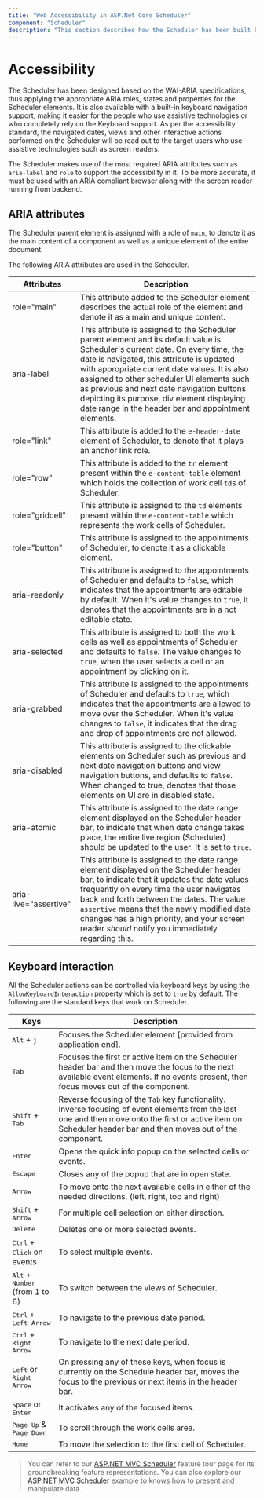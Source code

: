 ```yaml
---
title: "Web Accessibility in ASP.Net Core Scheduler"
component: "Scheduler"
description: "This section describes how the Scheduler has been built keeping web accessibility in mind, thus allowing to interact with assistive technologies."
---
```


# Accessibility

The Scheduler has been designed based on the WAI-ARIA specifications, thus applying the appropriate ARIA roles, states and properties for the Scheduler elements. It is also available with a built-in keyboard navigation support, making it easier for the people who use assistive technologies or who completely rely on the Keyboard support. As per the accessibility standard, the navigated dates, views and other interactive actions performed on the Scheduler will be read out to the target users who use assistive technologies such as screen readers.

The Scheduler makes use of the most required ARIA attributes such as `aria-label` and `role` to support the accessibility in it. To be more accurate, it must be used with an ARIA compliant browser along with the screen reader running from backend.

## ARIA attributes

The Scheduler parent element is assigned with a role of `main`, to denote it as the main content of a component as well as a unique element of the entire document.

The following ARIA attributes are used in the Scheduler.

| Attributes | Description |
|-------|---------|
| role="main" | This attribute added to the Scheduler element describes the actual role of the element and denote it as a main and unique content. |
| aria-label | This attribute is assigned to the Scheduler parent element and its default value is Scheduler's current date. On every time, the date is navigated, this attribute is updated with appropriate current date values. It is also assigned to other scheduler UI elements such as previous and next date navigation buttons depicting its purpose, div element displaying date range in the header bar and appointment elements. |
| role="link" | This attribute is added to the `e-header-date` element of Scheduler, to denote that it plays an anchor link role. |
| role="row" | This attribute is added to the `tr` element present within the `e-content-table` element which holds the collection of work cell `td`s of Scheduler. |
| role="gridcell" | This attribute is assigned to the `td` elements present within the `e-content-table` which represents the work cells of Scheduler. |
| role="button" | This attribute is assigned to the appointments of Scheduler, to denote it as a clickable element. |
| aria-readonly | This attribute is assigned to the appointments of Scheduler and defaults to `false`, which indicates that the appointments are editable by default. When it's value changes to `true`, it denotes that the appointments are in a not editable state. |
| aria-selected | This attribute is assigned to both the work cells as well as appointments of Scheduler and defaults to `false`. The value changes to `true`, when the user selects a cell or an appointment by clicking on it. |
| aria-grabbed | This attribute is assigned to the appointments of Scheduler and defaults to `true`, which indicates that the appointments are allowed to move over the Scheduler. When it's value changes to `false`, it indicates that the drag and drop of appointments are not allowed. |
| aria-disabled | This attribute is assigned to the clickable elements on Scheduler such as previous and next date navigation buttons and view navigation buttons, and defaults to `false`. When changed to true, denotes that those elements on UI are in disabled state. |
| aria-atomic | This attribute is assigned to the date range element displayed on the Scheduler header bar, to indicate that when date change takes place, the entire live region (Scheduler) should be updated to the user. It is set to `true`. |
| aria-live="assertive" | This attribute is assigned to the date range element displayed on the Scheduler header bar, to indicate that it updates the date values frequently on every time the user navigates back and forth between the dates. The value `assertive` means that the newly modified date changes has a high priority, and your screen reader *should* notify you immediately regarding this.

## Keyboard interaction

All the Scheduler actions can be controlled via keyboard keys by using the `AllowKeyboardInteraction` property which is set to `true` by default. The following are the standard keys that work on Scheduler.

Keys | Description |
|-----|-----|
| <kbd>Alt</kbd> + <kbd>j</kbd> | Focuses the Scheduler element [provided from application end]. |
| <kbd>Tab</kbd> | Focuses the first or active item on the Scheduler header bar and then move the focus to the next available event elements. If no events present, then focus moves out of the component. |
| <kbd>Shift</kbd> + <kbd>Tab</kbd> | Reverse focusing of the `Tab` key functionality. Inverse focusing of event elements from the last one and then move onto the first or active item on Scheduler header bar and then moves out of the component.
| <kbd>Enter</kbd> | Opens the quick info popup on the selected cells or events. |
| <kbd>Escape</kbd> | Closes any of the popup that are in open state. |
| <kbd>Arrow</kbd> | To move onto the next available cells in either of the needed directions. (left, right, top and right) |
| <kbd>Shift</kbd> + <kbd>Arrow</kbd> | For multiple cell selection on either direction. |
| <kbd>Delete</kbd> | Deletes one or more selected events. |
| <kbd>Ctrl</kbd> + <kbd>Click</kbd> on events | To select multiple events. |
| <kbd>Alt</kbd> + <kbd>Number</kbd> (from 1 to 6) |To switch between the views of Scheduler. |
| <kbd>Ctrl</kbd> + <kbd>Left Arrow</kbd> | To navigate to the previous date period. |
| <kbd>Ctrl</kbd> + <kbd>Right Arrow</kbd> | To navigate to the next date period. |
| <kbd>Left</kbd> or <kbd>Right Arrow</kbd> | On pressing any of these keys, when focus is currently on the Schedule header bar, moves the focus to the previous or next items in the header bar. |
| <kbd>Space</kbd> or <kbd>Enter</kbd> | It activates any of the focused items. |
| <kbd>Page Up</kbd> & <kbd>Page Down</kbd> | To scroll through the work cells area. |
| <kbd>Home</kbd> | To move the selection to the first cell of Scheduler. |

> You can refer to our [ASP.NET MVC Scheduler](https://www.syncfusion.com/aspnet-mvc-ui-controls/scheduler) feature tour page for its groundbreaking feature representations. You can also explore our [ASP.NET MVC Scheduler](https://ej2.syncfusion.com/aspnetmvc/Schedule/Overview#/material) example to knows how to present and manipulate data.
